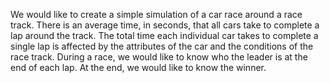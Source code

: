 We would like to create a simple simulation of a car race around a race track. There is an average time, in seconds, that all cars take to complete a lap around the track. The total time each individual car takes to complete a single lap is affected by the attributes of the car and the conditions of the race track. During a race, we would like to know who the leader is at the end of each lap. At the end, we would like to know the winner.